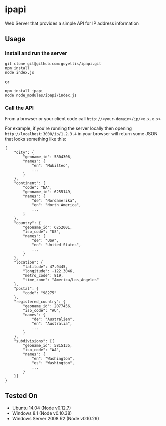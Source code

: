 # ipapi
Web Server that provides a simple API for IP address information

## Usage

### Install and run the server

```
git clone git@github.com:guyellis/ipapi.git
npm install
node index.js
```

or

```
npm install ipapi
node node_modules/ipapi/index.js
```

### Call the API

From a browser or your client code call `http://<your-domain>/ip/<x.x.x.x>`

For example, if you're running the server locally then opening `http://localhost:3000/ip/1.2.3.4` in your browser will return some JSON that looks something like this:

```
{
    "city": {
        "geoname_id": 5804306,
        "names": {
            "en": "Mukilteo",
            ...
        }
    },
    "continent": {
        "code": "NA",
        "geoname_id": 6255149,
        "names": {
            "de": "Nordamerika",
            "en": "North America",
            ...
        }
    },
    "country": {
        "geoname_id": 6252001,
        "iso_code": "US",
        "names": {
            "de": "USA",
            "en": "United States",
            ...
        }
    },
    "location": {
        "latitude": 47.9445,
        "longitude": -122.3046,
        "metro_code": 819,
        "time_zone": "America/Los_Angeles"
    },
    "postal": {
        "code": "98275"
    },
    "registered_country": {
        "geoname_id": 2077456,
        "iso_code": "AU",
        "names": {
            "de": "Australien",
            "en": "Australia",
            ...
        }
    },
    "subdivisions": [{
        "geoname_id": 5815135,
        "iso_code": "WA",
        "names": {
            "en": "Washington",
            "es": "Washington",
            ...
        }
    }]
}
```

## Tested On

* Ubuntu 14.04 (Node v0.12.7)
* Windows 8.1 (Node v0.10.38)
* Windows Server 2008 R2 (Node v0.10.29)
